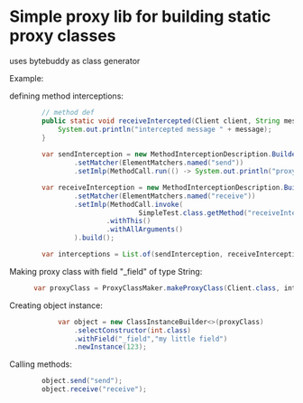 # Simple proxy lib for building static proxy classes
uses bytebuddy as class generator

Example:

defining method interceptions:
```java
        // method def
        public static void receiveIntercepted(Client client, String message) {
            System.out.println("intercepted message " + message);
        }
        
        var sendInterception = new MethodInterceptionDescription.Builder()
                .setMatcher(ElementMatchers.named("send"))
                .setImlp(MethodCall.run(() -> System.out.println("proxy send"))).build();

        var receiveInterception = new MethodInterceptionDescription.Builder()
                .setMatcher(ElementMatchers.named("receive"))
                .setImlp(MethodCall.invoke(
                                SimpleTest.class.getMethod("receiveIntercepted", Client.class, String.class))
                        .withThis()
                        .withAllArguments()
                ).build();

        var interceptions = List.of(sendInterception, receiveInterception);
```
        
Making proxy class with field "_field" of type String:
```java
      var proxyClass = ProxyClassMaker.makeProxyClass(Client.class, interceptions, (bb) -> bb.defineField("_field", String.class, Visibility.PUBLIC));
```
Creating object instance:
```java
            var object = new ClassInstanceBuilder<>(proxyClass)
                .selectConstructor(int.class)
                .withField("_field","my little field")
                .newInstance(123);
```
Calling methods:
```java
        object.send("send");
        object.receive("receive");
```

